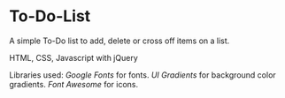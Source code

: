 # To-Do-List
A simple To-Do list to add, delete or cross off items on a list.


HTML, CSS, Javascript with jQuery


Libraries used:
*Google Fonts* for fonts.
*UI Gradients* for background color gradients.
*Font Awesome* for icons.
